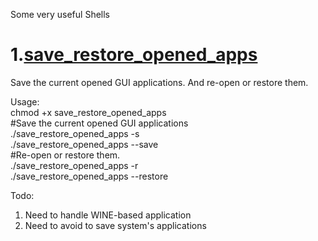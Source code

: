 Some very useful Shells

# 1.[save_restore_opened_apps](https://github.com/nlpsuge/MyShell/blob/master/save_restore_opened_apps)

Save the current opened GUI applications. And re-open or restore them.

Usage:<br />
chmod +x save_restore_opened_apps<br />
#Save the current opened GUI applications<br />
./save_restore_opened_apps -s<br />
./save_restore_opened_apps --save<br />
#Re-open or restore them.<br />
./save_restore_opened_apps -r<br />
./save_restore_opened_apps --restore

Todo:
1. Need to handle WINE-based application
2. Need to avoid to save system's applications
